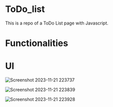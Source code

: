 # ToDo_list

This is a repo of a ToDo List page with Javascript.

# Functionalities



# UI

![Screenshot 2023-11-21 223737](https://github.com/Lakyiere/ToDo_list/assets/70054440/0d386521-ef5c-4f31-a88b-7f4749823332)

![Screenshot 2023-11-21 223839](https://github.com/Lakyiere/ToDo_list/assets/70054440/f095cbac-75e5-41d4-b576-6ef7ff4936aa)

![Screenshot 2023-11-21 223928](https://github.com/Lakyiere/ToDo_list/assets/70054440/c360d86d-5e31-4194-b2cd-84c27a746fa7)

